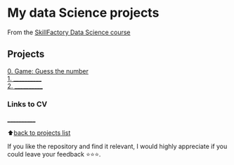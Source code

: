 # My data Science projects

From the [SkillFactory Data Science course](https://skillfactory.ru/data-scientist)

## Projects 
[0. Game: Guess the number](https://github.com/zamirich/SF-Part-1/tree/main/project_0)  
[1. __________](___)      
[2. __________](___)        

### Links to CV
[__________](___) 

:arrow_up:[back to projects list](https://github.com/zamirich/SF-Part-1/tree/main/README.md#Projects)

If you like the repository and find it relevant, I would highly appreciate if you could leave your feedback ⭐️⭐️⭐️.